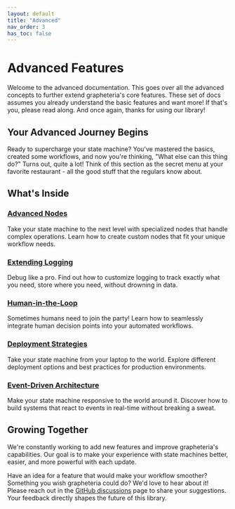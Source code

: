 ```yaml
---
layout: default
title: "Advanced"
nav_order: 3
has_toc: false
---
```


# Advanced Features

Welcome to the advanced documentation. This goes over all the advanced concepts to further extend grapheteria's core features. These set of docs assumes you already understand the basic features and want more! If that's you, please read along. And once again, thanks for using our library!

## Your Advanced Journey Begins

Ready to supercharge your state machine? You've mastered the basics, created some workflows, and now you're thinking, "What else can this thing do?" Turns out, quite a lot! Think of this section as the secret menu at your favorite restaurant - all the good stuff that the regulars know about.

## What's Inside

### [Advanced Nodes](./Advanced_Nodes)
Take your state machine to the next level with specialized nodes that handle complex operations. Learn how to create custom nodes that fit your unique workflow needs.

### [Extending Logging](./Extending_Logging)
Debug like a pro. Find out how to customize logging to track exactly what you need, store where you need, without drowning in data.

### [Human-in-the-Loop](./Human_in_the_loop)
Sometimes humans need to join the party! Learn how to seamlessly integrate human decision points into your automated workflows.

### [Deployment Strategies](./Deployment)
Take your state machine from your laptop to the world. Explore different deployment options and best practices for production environments.

### [Event-Driven Architecture](./Event_Driven)
Make your state machine responsive to the world around it. Discover how to build systems that react to events in real-time without breaking a sweat.

## Growing Together

We're constantly working to add new features and improve grapheteria's capabilities. Our goal is to make your experience with state machines better, easier, and more powerful with each update.

Have an idea for a feature that would make your workflow smoother? Something you wish grapheteria could do? We'd love to hear about it! Please reach out in the [GitHub discussions](https://github.com/yourorg/grapheteria/discussions) page to share your suggestions. Your feedback directly shapes the future of this library.
